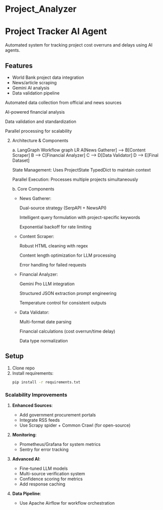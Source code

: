 # Project_Analyzer

# Project Tracker AI Agent

Automated system for tracking project cost overruns and delays using AI agents.

## Features
- World Bank project data integration
- News/article scraping
- Gemini AI analysis
- Data validation pipeline

Automated data collection from official and news sources

AI-powered financial analysis

Data validation and standardization

Parallel processing for scalability

2. Architecture & Components
   
   a. LangGraph Workflow
      graph LR
         A[News Gatherer] --> B[Content Scraper]
         B --> C[Financial Analyzer]
         C --> D[Data Validator]
         D --> E[Final Dataset]
   
      State Management: Uses ProjectState TypedDict to maintain context
   
      Parallel Execution: Processes multiple projects simultaneously
   
   b. Core Components
   - News Gatherer:
   
      Dual-source strategy (SerpAPI + NewsAPI)
      
      Intelligent query formulation with project-specific keywords
      
      Exponential backoff for rate limiting
   
   - Content Scraper:
   
      Robust HTML cleaning with regex
      
      Content length optimization for LLM processing
      
      Error handling for failed requests
   
   - Financial Analyzer:
   
      Gemini Pro LLM integration
      
      Structured JSON extraction prompt engineering
      
      Temperature control for consistent outputs
   
   - Data Validator:
   
      Multi-format date parsing
      
      Financial calculations (cost overrun/time delay)
      
      Data type normalization

## Setup
1. Clone repo
2. Install requirements:
   ```bash
   pip install -r requirements.txt


### Scalability Improvements

1. **Enhanced Sources**:
   - Add government procurement portals
   - Integrate RSS feeds
   - Use Scrapy spider + Common Crawl  (for open-source)

2. **Monitoring**:
   - Prometheus/Grafana for system metrics
   - Sentry for error tracking

3. **Advanced AI**:
   - Fine-tuned LLM models
   - Multi-source verification system
   - Confidence scoring for metrics
   - Add response caching
4. **Data Pipeline**:
   - Use Apache Airflow for workflow orchestration

